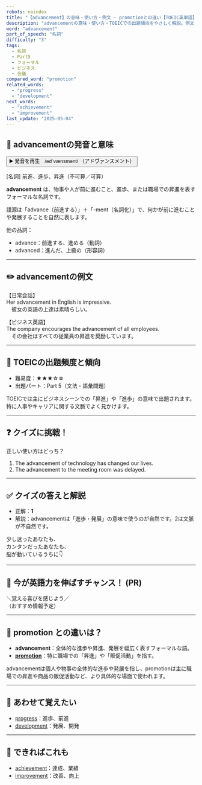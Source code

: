 ```yaml
---
robots: noindex
title: "【advancement】の意味・使い方・例文 ― promotionとの違い【TOEIC英単語】"
description: "advancementの意味・使い方・TOEICでの出題傾向をやさしく解説。例文・クイズ付きでpromotionとの違いもわかりやすく学べます。"
word: "advancement"
part_of_speech: "名詞"
difficulty: "3"
tags:
  - 名詞
  - Part5
  - フォーマル
  - ビジネス
  - 会議
compared_word: "promotion"
related_words:
  - "progress"
  - "development"
next_words:
  - "achievement"
  - "improvement"
last_update: "2025-05-04"
---
```


## 🔰 advancementの発音と意味

<button class="play-audio" onclick="playTTS('advancement')">
  <span class="play-audio-main">
    ▶️ 発音を再生　/ədˈvænsmənt/
  </span>
  <span class="play-audio-sub">
    （アドヴァンスメント）
  </span>
</button>

[名詞] 前進、進歩、昇進（不可算／可算）

**advancement** は、物事や人が前に進むこと、進歩、または職場での昇進を表すフォーマルな名詞です。

語源は「advance（前進する）」＋「-ment（名詞化）」で、何かが前に進むことや発展することを自然に表します。

他の品詞：  
- advance：前進する、進める（動詞）
- advanced：進んだ、上級の（形容詞）

---

## ✏️ advancementの例文

【日常会話】  
Her advancement in English is impressive.  
　彼女の英語の上達は素晴らしい。

【ビジネス英語】  
The company encourages the advancement of all employees.  
　その会社はすべての従業員の昇進を奨励しています。

---

## 🎯 TOEICの出題頻度と傾向

- 難易度：★★★☆☆
- 出題パート：Part 5（文法・語彙問題）

TOEICでは主にビジネスシーンでの「昇進」や「進歩」の意味で出題されます。特に人事やキャリアに関する文脈でよく見かけます。

---

## ❓ クイズに挑戦！

正しい使い方はどっち？

1. The advancement of technology has changed our lives.  
2. The advancement to the meeting room was delayed.

---

## ✅ クイズの答えと解説

- 正解：**1**
- 解説：advancementは「進歩・発展」の意味で使うのが自然です。2は文脈が不自然です。

少し迷ったあなたも、  
カンタンだったあなたも、  
脳が動いているうちに👇️

---

## 🚀 今が英語力を伸ばすチャンス！ (PR)

<div class="info-center">
＼覚える喜びを感じよう／<br>  
（おすすめ情報予定）
</div>

---

## 🤔  promotion との違いは？

- **advancement**：全体的な進歩や昇進、発展を幅広く表すフォーマルな語。
- **[promotion](/word/promotion/)**：特に職場での「昇進」や「販促活動」を指す。

advancementは個人や物事の全体的な進歩や発展を指し、promotionは主に職場での昇進や商品の販促活動など、より具体的な場面で使われます。

---

## 🧩 あわせて覚えたい

- [progress](/word/progress/)：進歩、前進
- [development](/word/development/)：発展、開発

---

## 📖 できればこれも

- [achievement](/word/achievement/)：達成、業績
- [improvement](/word/improvement/)：改善、向上

<!-- cvid: aid42_bid42 -->
